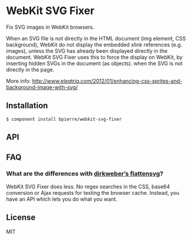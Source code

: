 # WebKit SVG Fixer

Fix SVG images in WebKit browsers.

When an SVG file is not directly in the HTML document (img element, CSS background), WebKit do not display the embedded xlink references (e.g. images), unless the SVG has already been displayed directly in the document.
WebKit SVG Fixer uses this to force the display on WebKit, by inserting hidden SVGs in the document (as objects). when the SVG is not directly in the page.

More info: http://www.eleqtriq.com/2012/01/enhancing-css-sprites-and-background-image-with-svg/

## Installation

    $ component install bpierre/webkit-svg-fixer

## API




## FAQ

### What are the differences with [dirkweber’s flattensvg](https://github.com/dirkweber/flattensvg.js)?

WebKit SVG Fixer does less. No regex searches in the CSS, base64 conversion or Ajax requests for testing the browser cache. Instead, you have an API which lets you do what you want.

## License

  MIT
